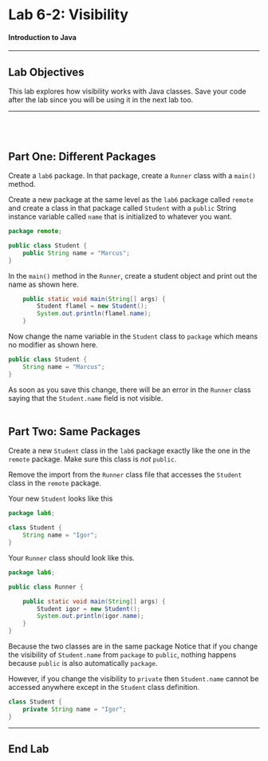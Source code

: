 # Lab 6-2: Visibility

#### Introduction to Java

---
## Lab Objectives

This lab explores how visibility works with Java classes. Save your code after the lab since you will be using it in the next lab too.

---
<br/>
<br/>

## Part One: Different Packages

Create a `lab6` package. In that package, create a `Runner` class with a `main()` method.

Create a new package at the same level as the `lab6` package called `remote` and create a class in that package called `Student` with a `public` String instance variable called `name` that is initialized to whatever you want.

```java
package remote;

public class Student {
	public String name = "Marcus";
}
```
In the `main()` method in the `Runner`, create a student object and print out the name as shown here.

```java
	public static void main(String[] args) {
		Student flamel = new Student();
		System.out.println(flamel.name);
	}
```
Now change the name variable in the `Student` class to `package` which means no modifier as shown here.

```java
public class Student {
	String name = "Marcus";
}
```
As soon as you save this change, there will be an error in the `Runner` class saying that the `Student.name` field is not visible.
<br/>
<br/>

## Part Two: Same Packages
Create a new `Student` class in the `lab6` package exactly like the one in the `remote` package. Make sure this class is _not_ `public`.

Remove the import from the `Runner` class file that accesses the `Student` class in the `remote`
package.

Your new `Student` looks like this

```java
package lab6;

class Student {
	String name = "Igor";
}
```
Your `Runner` class should look like this.

```java
package lab6;

public class Runner {

	public static void main(String[] args) {
		Student igor = new Student();
		System.out.println(igor.name);
	}
}
```
Because the two classes are in the same package
Notice that if you change the visibility of `Student.name` from `package` to `public`, nothing happens because `public` is also automatically `package`.

However, if you change the visibility to `private` then `Student.name` cannot be accessed anywhere except in the `Student` class definition.

```java
class Student {
	private String name = "Igor";
}
```
---

## End Lab
